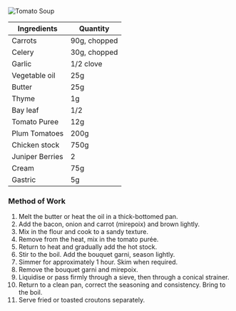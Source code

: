 ![Tomato Soup](resource:assets/images/stocksoupssauces/tomato_soup.png)

| Ingredients                 | Quantity               |
|-----------------------------|------------------------|
| Carrots                     | 90g, chopped           |
| Celery                      | 30g, chopped           |
| Garlic                      | 1/2 clove              |
| Vegetable oil               | 25g                    |
| Butter                      | 25g                    |
| Thyme                       | 1g                     |
| Bay leaf                    | 1/2                    |
| Tomato Puree                | 12g                    |
| Plum Tomatoes               | 200g                   |
| Chicken stock               | 750g                   |
| Juniper Berries             | 2                      |
| Cream                       | 75g                    |
| Gastric                     | 5g                     |

### **Method of Work**
1. Melt the butter or heat the oil in a thick-bottomed
pan.
2. Add the bacon, onion and carrot (mirepoix) and brown lightly.
3. Mix in the flour and cook to a sandy texture.
4. Remove from the heat, mix in the tomato purée.
5. Return to heat and gradually add the hot stock.
6. Stir to the boil. Add the bouquet garni, season lightly.
7. Simmer for approximately 1 hour. Skim when required.
8. Remove the bouquet garni and mirepoix.
9. Liquidise or pass firmly through a sieve, then through a conical strainer.
10. Return to a clean pan, correct the seasoning and consistency. Bring to the boil.
11. Serve fried or toasted croutons separately.
